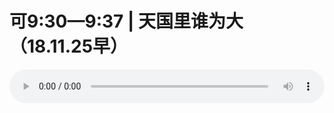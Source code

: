 # 可9:30—9:37 | 天国里谁为大（18.11.25早）

<audio style="width: 100%;" preload="false" controls controlslist="nodownload"><source src="//cdn.simai.ml/audio/mp3/old/27107.mp3" type="audio/mpeg">Your browser does not support the audio element.</audio>


